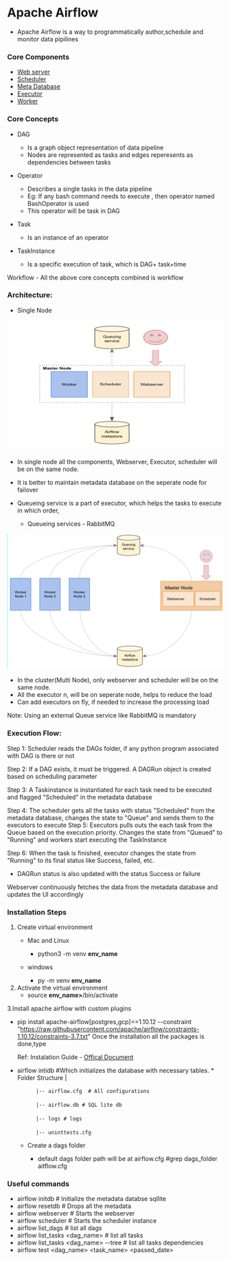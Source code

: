 # Apache Airflow
- Apache Airflow is a way to programmatically author,schedule and monitor data pipilines


### Core Components
- [Web server](/notes/webserver.ipynb)
- [Scheduler](/notes/schedular.ipynb)
- [Meta Database](/notes/database.ipynb)
- [Executor](/notes/executor.ipynb)
- [Worker](/notes/worker.ipynb)

### Core Concepts
- DAG
    * Is a graph object representation of data pipeline
    * Nodes are represented as tasks and edges reperesents as dependencies between tasks
- Operator
    
    * Describes a single tasks in the data pipeline
    * Eg: If any bash command needs to execute , then operator named BashOperator is used
    * This operator will be task in DAG

- Task
    
    * Is an instance of an operator

- TaskInstance

    * Is a specific execution of task, which is DAG+ task+time

Workflow -  All the above core concepts combined is workflow

### Architecture:

* Single Node

![Single Node Architecture ](/images/singlenode.png)

-   In single node all the components, Webserver, Executor, scheduler will be on the same node.
- It is better to maintain metadata database on the seperate node for failover  
- Queueing service is a part of executor, which helps the tasks to execute in which order, 
    
    * Queueing services - RabbitMQ


![Multi Node Architecture ](/images/cluster.png)

- In the cluster(Multi Node), only webserver and scheduler will be on the same node.
- All the executor n, will be on seperate node, helps to reduce the load
- Can add executors on fly, if needed to increase the processing load

Note: Using an external Queue service like RabbitMQ is mandatory

### Execution Flow:

Step 1: Scheduler reads the DAGs folder, if any python program associated with DAG is there or not

Step 2: If a DAG exists, it must be triggered. A DAGRun object is created based on scheduling parameter
    

Step 3: A Taskinstance is instantiated for each task need to be executed and flagged "Scheduled" in the metadata database

Step 4: The scheduler gets all the tasks with status "Scheduled" from the metadata database, changes the state to "Queue" and sends them to the executors to execute 
Step 5: Executors pulls outs the each task from the Queue based on the execution priority. Changes the state from "Queued" to "Running" and workers start executing the TaskInstance

Step 6: When the task is finished, executor changes the state from "Running" to its final status like Success, failed, etc. 

- DAGRun status is also updated with the status Success or failure

Webserver continuously fetches the data from the metadata database and updates the UI accordingly 



### Installation Steps

1. Create virtual environment
    * Mac and Linux
        
        * python3 -m venv <b>env_name</b>
    * windows

        * py -m venv <b>env_name</b> 
2. Activate the virtual environment 
    *    source <b>env_name></b>/bin/activate

3.Install apache airflow with custom plugins

* pip install apache-airflow[postgres,gcp]==1.10.12 --constraint "https://raw.githubusercontent.com/apache/airflow/constraints-1.10.12/constraints-3.7.txt"
    Once the installation all the packages is done,type
    
    Ref: Instalation Guide - [Offical Document](https://airflow.apache.org/docs/stable/installation.html)

* airflow intidb #Which initializes the database with necessary tables.
        * Folder Structure
            |
            
            |-- airflow.cfg  # All configurations
            
            |-- airflow.db # SQL lite db

            |-- logs # logs

            |-- uninttests.cfg

    * Create a dags folder
        
        * default dags folder path will be at airflow.cfg
        #grep dags_folder aitflow.cfg


### Useful commands

* airflow initdb     # Initialize the metadata databse sqllite 
* airflow resetdb    # Drops all the metadata
* airflow webserver  # Starts the webserver
* airflow scheduler  # Starts the scheduler instance
* airflow list_dags  # list all dags
* airflow list_tasks <dag_name> # list all tasks
* airflow list_tasks <dag_name> --tree # list all tasks dependencies
* airflow test <dag_name> <task_name> <passed_date>
